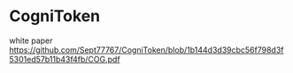 # CogniToken
white paper
https://github.com/Sept77767/CogniToken/blob/1b144d3d39cbc56f798d3f5301ed57b11b43f4fb/COG.pdf
